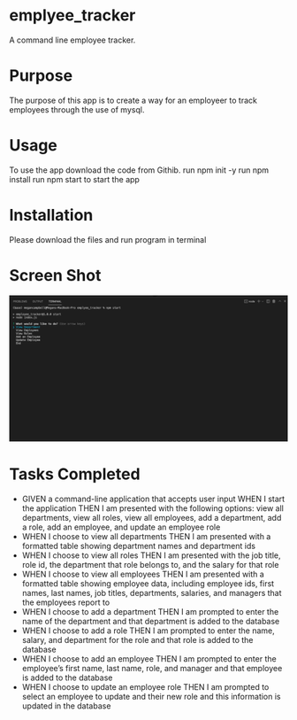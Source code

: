 # emplyee_tracker 
A command line employee tracker.

# Purpose 
The purpose of this app is to create a way for an employeer to track employees through the use of mysql. 


# Usage 
To use the app download the code from Githib.
run npm init -y 
run npm install 
run npm start to start the app

#  Installation 
Please download the files and run program in terminal 

# Screen Shot 
<img src="assets/Screen Shot 2021-12-05 at 12.23.10 PM.png" alt="screenshot" />

# Tasks Completed 
<ul>
<li >GIVEN a command-line application that accepts user input
WHEN I start the application
THEN I am presented with the following options: view all departments, view all roles, view all employees, add a department, add a role, add an employee, and update an employee role </li>
<li>WHEN I choose to view all departments
THEN I am presented with a formatted table showing department names and department ids </li>
<li>WHEN I choose to view all roles
THEN I am presented with the job title, role id, the department that role belongs to, and the salary for that role </li>
<li>WHEN I choose to view all employees
THEN I am presented with a formatted table showing employee data, including employee ids, first names, last names, job titles, departments, salaries, and managers that the employees report to </li>
<li>WHEN I choose to add a department
THEN I am prompted to enter the name of the department and that department is added to the database </li>
<li>WHEN I choose to add a role
THEN I am prompted to enter the name, salary, and department for the role and that role is added to the database </li>
<li>WHEN I choose to add an employee
THEN I am prompted to enter the employee’s first name, last name, role, and manager and that employee is added to the database </li>
<li>WHEN I choose to update an employee role
THEN I am prompted to select an employee to update and their new role and this information is updated in the database </li>
</ul>